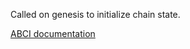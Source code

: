 Called on genesis to initialize chain state.

[ABCI documentation](https://docs.cometbft.com/v1.0/spec/abci/abci++_methods#initchain)
